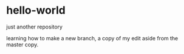 # hello-world
just another repository

learning how to make a new branch, a copy of my edit aside from the master copy.
